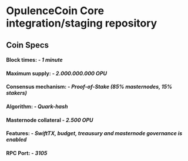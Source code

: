 # OpulenceCoin Core integration/staging repository

## Coin Specs

#### Block times: - _1 minute_

#### Maximum supply: - _2.000.000.000 OPU_

#### Consensus mechanism: - _Proof-of-Stake (85% masternodes, 15% stakers)_

#### Algorithm: - _Quark-hash_

#### Masternode collateral - _2.500 OPU_

#### Features: - _SwiftTX, budget, treausury and masternode governance is enabled_

#### RPC Port: - _3105_
